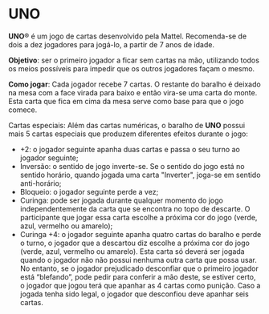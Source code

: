 # UNO
__UNO__® é um jogo de cartas desenvolvido pela Mattel. Recomenda-se de dois a dez jogadores para jogá-lo, a partir de 7 anos de idade.

__Objetivo__: ser o primeiro jogador a ficar sem cartas na mão, utilizando todos os meios possíveis para impedir que os outros jogadores façam o mesmo.

__Como jogar__: Cada jogador recebe 7 cartas. O restante do baralho é deixado na mesa com a face virada para baixo e então vira-se uma carta do monte. Esta carta que fica em cima da mesa serve como base para que o jogo comece.

Cartas especiais: Além das cartas numéricas, o baralho de __UNO__ possui mais 5 cartas especiais que produzem diferentes efeitos durante o jogo:
* +2: o jogador seguinte apanha duas cartas e passa o seu turno ao jogador seguinte;
* Inversão: o sentido de jogo inverte-se. Se o sentido do jogo está no sentido horário, quando jogada uma carta "Inverter", joga-se em sentido anti-horário;
* Bloqueio: o jogador seguinte perde a vez;
* Curinga: pode ser jogada durante qualquer momento do jogo independentemente da carta que se encontra no topo de descarte. O participante que jogar essa carta escolhe a próxima cor do jogo (verde, azul, vermelho ou amarelo);
* Curinga +4: o jogador seguinte apanha quatro cartas do baralho e perde o turno, o jogador que a descartou diz escolhe a próxima cor do jogo (verde, azul, vermelho ou amarelo). Esta carta só deverá ser jogada quando o jogador não não possui nenhuma outra carta que possa usar. No entanto, se o jogador prejudicado desconfiar que o primeiro jogador está “blefando”, pode pedir para conferir a mão deste, se estiver certo, o jogador que jogou terá que apanhar as 4 cartas como punição. Caso a jogada tenha sido legal, o jogador que desconfiou deve apanhar seis cartas.
